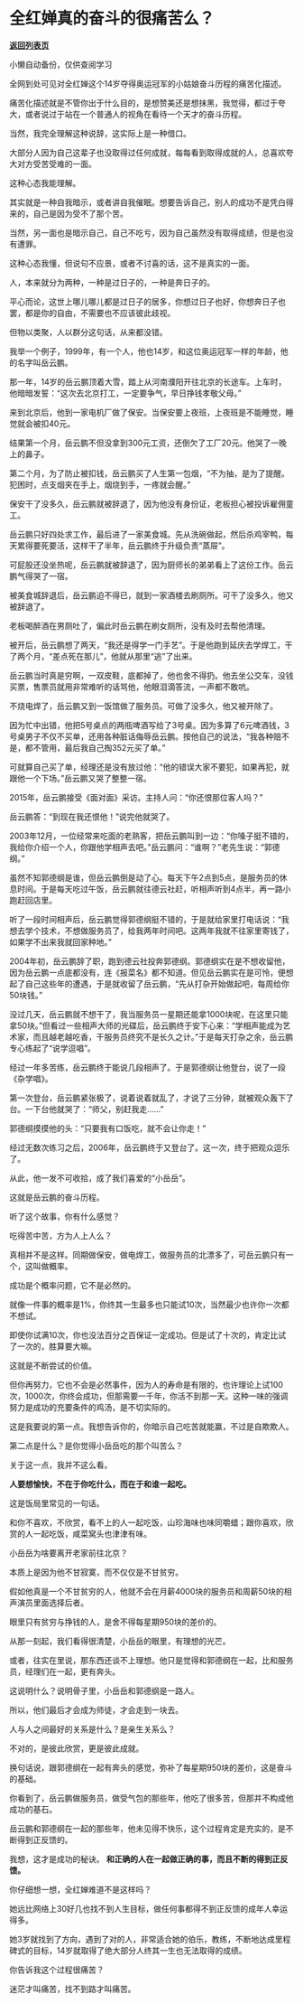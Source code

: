# 全红婵真的奋斗的很痛苦么？

[**返回列表页**](/gzh/记忆承载3)

小懒自动备份，仅供查阅学习

全网到处可见对全红婵这个14岁夺得奥运冠军的小姑娘奋斗历程的痛苦化描述。

  

痛苦化描述就是不管你出于什么目的，是想赞美还是想抹黑，我觉得，都过于夸大，或者说过于站在一个普通人的视角在看待一个天才的奋斗历程。  

  

当然，我完全理解这种说辞，这实际上是一种借口。

  

大部分人因为自己这辈子也没取得过任何成就，每每看到取得成就的人，总喜欢夸大对方受苦受难的一面。  

  

这种心态我能理解。  

  

其实就是一种自我暗示，或者讲自我催眠。想要告诉自己，别人的成功不是凭白得来的，自己是因为受不了那个苦。

  

当然，另一面也是暗示自己，自己不吃亏，因为自己虽然没有取得成绩，但是也没有遭罪。

  

这种心态我懂，但说句不应景，或者不讨喜的话，这不是真实的一面。  

  

人，本来就分为两种，一种是过日子的，一种是奔日子的。

  

平心而论，这世上哪儿哪儿都是过日子的居多，你想过日子也好，你想奔日子也罢，都是你的自由，不需要也不应该彼此歧视。

  

但物以类聚，人以群分这句话，从来都没错。

  

我举一个例子，1999年，有一个人，他也14岁，和这位奥运冠军一样的年龄，他的名字叫岳云鹏。

  

那一年，14岁的岳云鹏顶着大雪，踏上从河南濮阳开往北京的长途车。上车时，他暗暗发誓：“这次去北京打工，一定要争气，早日挣钱孝敬父母。”  

  

来到北京后，他到一家电机厂做了保安。当保安要上夜班，上夜班是不能睡觉，睡觉就会被扣40元。  

  

结果第一个月，岳云鹏不但没拿到300元工资，还倒欠了工厂20元。他哭了一晚上的鼻子。

  

第二个月，为了防止被扣钱，岳云鹏买了人生第一包烟，“不为抽，是为了提醒。犯困时，点支烟夹在手上，烟烧到手，一疼就会醒。”

  

保安干了没多久，岳云鹏就被辞退了，因为他没有身份证，老板担心被投诉雇佣童工。

  

岳云鹏只好四处求工作，最后进了一家美食城。先从洗碗做起，然后杀鸡宰鸭，每天累得要死要活，这样干了半年，岳云鹏终于升级负责“蒸屉”。

  

可屁股还没坐热呢，岳云鹏就被辞退了，因为厨师长的弟弟看上了这份工作。岳云鹏气得哭了一宿。

  

被美食城辞退后，岳云鹏迫不得已，就到一家酒楼去刷厕所。可干了没多久，他又被辞退了。

  

老板喝醉酒在男厕吐了，偏此时岳云鹏在刷女厕所，没有及时去帮他清理。

  

被开后，岳云鹏想了两天，“我还是得学一门手艺”。于是他跑到延庆去学焊工，干了两个月，“差点死在那儿”，他就从那里“逃”了出来。

  

岳云鹏当时真是穷啊，一双皮鞋，底都掉了，他也舍不得扔。他去坐公交车，没钱买票，售票员就用非常难听的话骂他，他眼泪滴答流，一声都不敢吭。

  

不烧电焊了，岳云鹏又到一饭馆做了服务员。可做了没多久，他又被开除了。

  

因为忙中出错，他把5号桌点的两瓶啤酒写给了3号桌。因为多算了6元啤酒钱，3号桌男子不仅不买单，还用各种脏话侮辱岳云鹏。按他自己的说法，“我各种赔不是，都不管用，最后我自己掏352元买了单。”

  

可就算自己买了单，经理还是没有放过他：“他的错误大家不要犯，如果再犯，就跟他一个下场。”岳云鹏又哭了整整一宿。

  

2015年，岳云鹏接受《面对面》采访。主持人问：“你还恨那位客人吗？”

  

岳云鹏答：“到现在我还恨他！”说完他就哭了。

  

2003年12月，一位经常来吃面的老熟客，把岳云鹏叫到一边：“你嗓子挺不错的，我给你介绍一个人，你跟他学相声去吧。”岳云鹏问：“谁啊？”老先生说：“郭德纲。”  

  

虽然不知郭德纲是谁，但岳云鹏倒是动了心。每天下午2点到5点，是服务员的休息时间。于是每天吃过午饭，岳云鹏就往德云社赶，听相声听到4点半，再一路小跑赶回店里。

  

听了一段时间相声后，岳云鹏觉得郭德纲挺不错的，于是就给家里打电话说：“我想去学个技术，不想做服务员了，给我两年时间吧。这两年我就不往家里寄钱了，如果学不出来我就回家种地。”

  

2004年初，岳云鹏辞了职，跑到德云社投奔郭德纲。郭德纲实在是不想收留他，因为岳云鹏一点底都没有，连《报菜名》都不知道。但见岳云鹏实在是可怜，便想起了自己这些年的遭遇，于是就收留了岳云鹏，“先从打杂开始做起吧，每周给你50块钱。”

  

没过几天，岳云鹏就不想干了，我当服务员一星期还能拿1000块呢，在这里只能拿50块。”但看过一些相声大师的光碟后，岳云鹏终于安下心来：“学相声能成为艺术家，而且越老越吃香，干服务员终究不是长久之计。”于是每天打杂之余，岳云鹏专心练起了“说学逗唱”。

  

经过一年多苦练，岳云鹏终于能说几段相声了。于是郭德纲让他登台，说了一段《杂学唱》。

  

第一次登台，岳云鹏紧张极了，说着说着就乱了，才说了三分钟，就被观众轰下了台。一下台他就哭了：“师父，别赶我走……”

  

郭德纲摸摸他的头：“只要我有口饭吃，就不会让你走！”

  

经过无数次练习之后，2006年，岳云鹏终于又登台了。这一次，终于把观众逗乐了。

  

从此，他一发不可收拾，成了我们喜爱的“小岳岳”。

  

这就是岳云鹏的奋斗历程。

  

听了这个故事，你有什么感觉？

  

吃得苦中苦，方为人上人么？

  

真相并不是这样。同期做保安，做电焊工，做服务员的北漂多了，可岳云鹏只有一个，这叫做概率。  

  

成功是个概率问题，它不是必然的。

  

就像一件事的概率是1%，你终其一生最多也只能试10次，当然最少也许你一次都不想试。

  

即使你试满10次，你也没法百分之百保证一定成功。但是试了十次的，肯定比试了一次的，胜算要大嘛。

  

这就是不断尝试的价值。

  

但你再努力，它也不会是必然事件，因为人的寿命是有限的，也许理论上试100次，1000次，你终会成功，但那需要一千年，你活不到那一天。这种一味的强调努力是成功的充要条件的鸡汤，是不切实际的。

  

这是我要说的第一点。我想告诉你的，你暗示自己吃苦就能赢，不过是自欺欺人。

  

第二点是什么？是你觉得小岳岳吃的那个叫苦么？

  

关于这一点，我并不这么看。

  

 **人要想愉快，不在于你吃什么，而在于和谁一起吃。**

  

这是饭局里常见的一句话。

  

和你不喜欢，不欣赏，看不上的人一起吃饭，山珍海味也味同嚼蜡；跟你喜欢，欣赏的人一起吃饭，咸菜窝头也津津有味。

  

小岳岳为啥要离开老家前往北京？

  

本质上是因为他不甘寂寞，而不仅仅是不甘贫穷。

  

假如他真是一个不甘贫穷的人，他就不会在月薪4000块的服务员和周薪50块的相声演员里面选择后者。

  

眼里只有贫穷与挣钱的人，是舍不得每星期950块的差价的。

  

从那一刻起，我们看得很清楚，小岳岳的眼里，有理想的光芒。

  

或者，往实在里说，那东西还谈不上理想。他只是觉得和郭德纲在一起，比和服务员，经理们在一起，更有奔头。

  

这说明什么？说明骨子里，小岳岳和郭德纲是一路人。

  

所以，他们最后才会成为师徒，才会走到一块去。

  

人与人之间最好的关系是什么？是亲生关系么？

  

不对的，是彼此欣赏，更是彼此成就。

  

换句话说，跟郭德纲在一起有奔头的感觉，弥补了每星期950块的差价，这是奋斗的基础。

  

你看到了，岳云鹏做服务员，做受气包的那些年，他吃了很多苦，但那并不构成他成功的基石。

  

岳云鹏和郭德纲在一起的那些年，他未见得不快乐，这个过程肯定是充实的，是不断得到正反馈的。

  

我想，这才是成功的秘诀。 **和正确的人在一起做正确的事，而且不断的得到正反馈。**  

  

你仔细想一想，全红婵难道不是这样吗？  

  

她远比网络上30好几也找不到人生目标，做任何事都得不到正反馈的成年人幸运得多。

  

她3岁就找到了方向，遇到了对的人，非常适合她的伯乐，教练，不断地达成里程碑式的目标，14岁就取得了绝大部分人终其一生也无法取得的成绩。

  

你告诉我这个过程很痛苦？

  

迷茫才叫痛苦，找不到路才叫痛苦。

